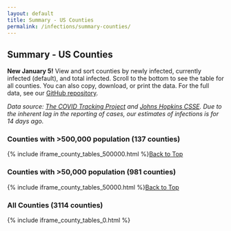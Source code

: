 ```yaml
---
layout: default
title: Summary - US Counties
permalink: /infections/summary-counties/
---
```

## Summary - US Counties

**New January 5!** View and sort counties by newly infected, currently infected (default), and total infected. Scroll to the bottom to see the table for all counties. You can also copy, download, or print the data. For the full data, see our [GitHub repository](https://github.com/youyanggu/covid19-infection-estimates-latest/blob/main/counties/1_latest_percent_infected_counties.csv).

*Data source: [The COVID Tracking Project](https://covidtracking.com/) and [Johns Hopkins CSSE](https://coronavirus.jhu.edu/). Due to the inherent lag in the reporting of cases, our estimates of infections is for 14 days ago.*

### Counties with >500,000 population (137 counties)

{% include iframe_county_tables_500000.html %}[Back to Top](#top)

### Counties with >50,000 population (981 counties)

{% include iframe_county_tables_50000.html %}[Back to Top](#top)

### All Counties (3114 counties)

{% include iframe_county_tables_0.html %}
